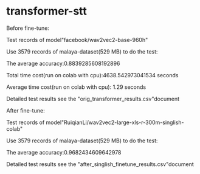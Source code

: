 # transformer-stt

Before fine-tune:

Test records of model"facebook/wav2vec2-base-960h"

Use 3579 records of malaya-dataset(529 MB)  to do the test:

The average accuracy:0.8839285608192896

Total time cost(run on colab with cpu):4638.542973041534 seconds

Average time cost(run on colab with cpu): 1.29 seconds

Detailed test results see the "orig_transformer_results.csv"document



After fine-tune:

Test records of model"RuiqianLi/wav2vec2-large-xls-r-300m-singlish-colab"

Use 3579 records of malaya-dataset(529 MB)  to do the test:

The average accuracy:0.9682434609642978

Detailed test results see the "after_singlish_finetune_results.csv"document
